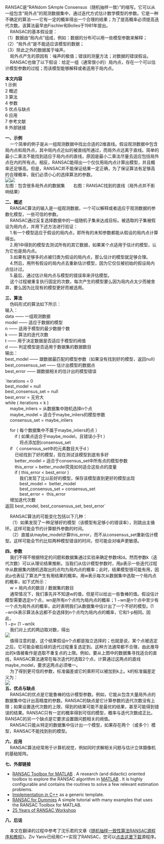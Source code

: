 RANSAC是“RANdom SAmple Consensus（随机抽样一致）”的缩写。它可以从一组包含“局外点”的观测数据集中，通过迭代方式估计数学模型的参数。它是一种不确定的算法——它有一定的概率得出一个合理的结果；为了提高概率必须提高迭代次数。该算法最早由Fischler和Bolles于1981年提出。  
    RANSAC的基本假设是：  
（1）数据由“局内点”组成，例如：数据的分布可以用一些模型参数来解释；  
（2）“局外点”是不能适应该模型的数据；  
（3）除此之外的数据属于噪声。  
    局外点产生的原因有：噪声的极值；错误的测量方法；对数据的错误假设。  
    RANSAC也做了以下假设：给定一组（通常很小的）局内点，存在一个可以估计模型参数的过程；而该模型能够解释或者适用于局内点。

**本文内容**  
1 示例  
2 概述  
3 算法  
4 参数  
5 优点与缺点  
6 应用  
7 参考文献  
8 外部链接  
  
**一、示例**  
    一个简单的例子是从一组观测数据中找出合适的2维直线。假设观测数据中包含局内点和局外点，其中局内点近似的被直线所通过，而局外点远离于直线。简单的最小二乘法不能找到适应于局内点的直线，原因是最小二乘法尽量去适应包括局外点在内的所有点。相反，RANSAC能得出一个仅仅用局内点计算出模型，并且概率还足够高。但是，RANSAC并不能保证结果一定正确，为了保证算法有足够高的合理概率，我们必须小心的选择算法的参数。  
![](https://pic002.cnblogs.com/images/2011/21602/2011030818152013.png)![](https://pic002.cnblogs.com/images/2011/21602/2011030818153136.png)  
左图：包含很多局外点的数据集       右图：RANSAC找到的直线（局外点并不影响结果）

  
**二、概述**  
    RANSAC算法的输入是一组观测数据，一个可以解释或者适应于观测数据的参数化模型，一些可信的参数。  
    RANSAC通过反复选择数据中的一组随机子集来达成目标。被选取的子集被假设为局内点，并用下述方法进行验证：  
    1.有一个模型适应于假设的局内点，即所有的未知参数都能从假设的局内点计算得出。  
    2.用1中得到的模型去测试所有的其它数据，如果某个点适用于估计的模型，认为它也是局内点。  
    3.如果有足够多的点被归类为假设的局内点，那么估计的模型就足够合理。  
    4.然后，用所有假设的局内点去重新估计模型，因为它仅仅被初始的假设局内点估计过。  
    5.最后，通过估计局内点与模型的错误率来评估模型。  
    这个过程被重复执行固定的次数，每次产生的模型要么因为局内点太少而被舍弃，要么因为比现有的模型更好而被选用。

  
**三、算法**  
    伪码形式的算法如下所示：  
输入：  
data —— 一组观测数据  
model —— 适应于数据的模型  
n —— 适用于模型的最少数据个数  
k —— 算法的迭代次数  
t —— 用于决定数据是否适应于模型的阀值  
d —— 判定模型是否适用于数据集的数据数目  
输出：  
best\_model —— 跟数据最匹配的模型参数（如果没有找到好的模型，返回null）  
best\_consensus\_set —— 估计出模型的数据点  
best\_error —— 跟数据相关的估计出的模型错误  
  
`iterations = 0  
best_model = null  
best_consensus_set = null  
best_error = 无穷大  
while ( iterations < k )  
    maybe_inliers = 从数据集中随机选择n个点  
    maybe_model = 适合于maybe_inliers的模型参数  
    consensus_set = maybe_inliers  
  
    for ( 每个数据集中不属于maybe_inliers的点 ）  
        if ( 如果点适合于maybe_model，且错误小于t ）  
            将点添加到consensus_set  
    if （ consensus_set中的元素数目大于d ）  
        已经找到了好的模型，现在测试该模型到底有多好  
        better_model = 适合于consensus_set中所有点的模型参数  
        this_error = better_model究竟如何适合这些点的度量  
        if ( this_error < best_error )  
            我们发现了比以前好的模型，保存该模型直到更好的模型出现  
            best_model =  better_model  
            best_consensus_set = consensus_set  
            best_error =  this_error  
    增加迭代次数  
返回 best_model, best_consensus_set, best_error`  
  
    RANSAC算法的可能变化包括以下几种：  
    （1）如果发现了一种足够好的模型（该模型有足够小的错误率），则跳出主循环。这样可能会节约计算额外参数的时间。  
    （2）直接从maybe\_model计算this\_error，而不从consensus\_set重新估计模型。这样可能会节约比较两种模型错误的时间，但可能会对噪声更敏感。  
  
**四、参数**  
    我们不得不根据特定的问题和数据集通过实验来确定参数t和d。然而参数k（迭代次数）可以从理论结果推断。当我们从估计模型参数时，用p表示一些迭代过程中从数据集内随机选取出的点均为局内点的概率；此时，结果模型很可能有用，因此p也表征了算法产生有用结果的概率。用w表示每次从数据集中选取一个局内点的概率，如下式所示：  
    w = 局内点的数目 / 数据集的数目  
    通常情况下，我们事先并不知道w的值，但是可以给出一些鲁棒的值。假设估计模型需要选定n个点，wn是所有n个点均为局内点的概率；1 −wn是n个点中至少有一个点为局外点的概率，此时表明我们从数据集中估计出了一个不好的模型。\(1 −wn\)k表示算法永远都不会选择到n个点均为局内点的概率，它和1-p相同。因此，  
1 −p= \(1 −wn\)k  
    我们对上式的两边取对数，得出  
![](https://pic002.cnblogs.com/images/2011/21602/2011030818233619.png)  
    值得注意的是，这个结果假设n个点都是独立选择的；也就是说，某个点被选定之后，它可能会被后续的迭代过程重复选定到。这种方法通常都不合理，由此推导出的k值被看作是选取不重复点的上限。例如，要从上图中的数据集寻找适合的直线，RANSAC算法通常在每次迭代时选取2个点，计算通过这两点的直线maybe\_model，要求这两点必须唯一。  
    为了得到更可信的参数，标准偏差或它的乘积可以被加到k上。k的标准偏差定义为：  
![](https://pic002.cnblogs.com/images/2011/21602/2011030818234870.png)  
**五、优点与缺点**  
    RANSAC的优点是它能鲁棒的估计模型参数。例如，它能从包含大量局外点的数据集中估计出高精度的参数。RANSAC的缺点是它计算参数的迭代次数没有上限；如果设置迭代次数的上限，得到的结果可能不是最优的结果，甚至可能得到错误的结果。RANSAC只有一定的概率得到可信的模型，概率与迭代次数成正比。RANSAC的另一个缺点是它要求设置跟问题相关的阀值。  
    RANSAC只能从特定的数据集中估计出一个模型，如果存在两个（或多个）模型，RANSAC不能找到别的模型。

  
**六、应用**  
    RANSAC算法经常用于计算机视觉，例如同时求解相关问题与估计立体摄像机的基础矩阵。



**七、外部链接**

* [RANSAC Toolbox for MATLAB](http://vision.ece.ucsb.edu/~zuliani/Code/Code.html)
  . A research \(and didactic\) oriented toolbox to explore the RANSAC algorithm in
  [MATLAB](http://en.wikipedia.org/wiki/MATLAB)
  . It is highly configurable and contains the routines to solve a few relevant estimation problems.
* [Implementation in C++](http://www.mrpt.org/RANSAC_C++_examples)
  as a generic template.
* [RANSAC for Dummies](http://vision.ece.ucsb.edu/~zuliani/Research/RANSAC/docs/RANSAC4Dummies.pdf)
  A simple tutorial with many examples that uses the RANSAC Toolbox for MATLAB.
* [25 Years of RANSAC Workshop](http://cmp.felk.cvut.cz/ransac-cvpr2006/)

**八、后话**

    本文在翻译的过程中参考了沈乐君的文章《[随机抽样一致性算法RANSAC源程序和教程](http://www.shenlejun.cn/my/article/show.asp?id=43)》。Ziv Yaniv已经用C++实现了RANSAC，您可以[点击这里下载](http://www.shenlejun.cn/my/article/UploadPic/2009-6/2009628254132153.rar)源程序。

